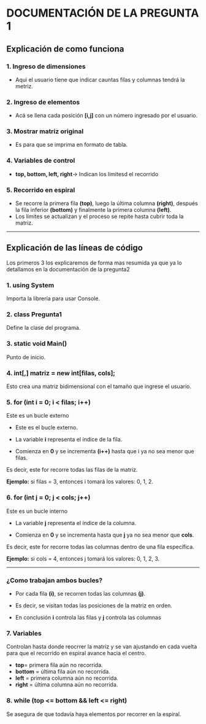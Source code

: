# DOCUMENTACIÓN DE LA PREGUNTA 1

## Explicación de como funciona

### 1. Ingreso de dimensiones
- Aqui el usuario tiene que indicar cauntas filas y columnas tendrá la metriz.
### 2. Ingreso de elementos
- Acá se llena cada posición **[i,j]** con un número ingresado por el usuario.
### 3. Mostrar matriz original
- Es para que se imprima en formato de tabla.

### 4. Variables de control
- **top, bottom, left, right**-> Indican los limitesd el recorrido
### 5. Recorrido en espiral
- Se recorre la primera fila **(top)**, luego la última columna **(right)**, después la fila inferior **(bottom)** y finalmente la primera columna **(left)**.
- Los límites se actualizan y el proceso se repite hasta cubrir toda la matriz.

---

## Explicación de las líneas de código

Los primeros 3 los explicaremos de forma mas resumida ya que ya lo detallamos en la documentación de la pregunta2

### 1. using System
Importa la librería para usar Console.

### 2. class Pregunta1 
Define la clase del programa.

### 3. static void Main() 
Punto de inicio.

### 4. int[,] matriz = new int[filas, cols];
Esto crea una matriz bidimensional con el tamaño que ingrese el usuario.

### 5. for (int i = 0; i < filas; i++)
Este es un bucle externo
 - Este es el bucle externo.

 - La variable **i** representa el índice de la fila.

 - Comienza en **0** y se incrementa **(i++)** hasta que i ya no sea menor que filas.

Es decir, este for recorre todas las filas de la matriz.

**Ejemplo:** si filas = 3, entonces i tomará los valores: 0, 1, 2.

### 6. for (int j = 0; j < cols; j++)

Este es un bucle interno
 - La variable **j** representa el índice de la columna.

 - Comienza en **0** y se incrementa hasta que **j** ya no sea menor que **cols**.

Es decir, este for recorre todas las columnas dentro de una fila específica.

**Ejemplo:** si cols = 4, entonces j tomará los valores: 0, 1, 2, 3.

---
### ¿Como trabajan ambos bucles?
- Por cada fila **(i)**, se recorren todas las columnas **(j)**.

- Es decir, se visitan todas las posiciones de la matriz en orden.
- En conclusión **i** controla las filas y **j** controla las columnas
### 7. Variables
Controlan hasta donde reocrrer la matriz y se van ajustando en cada vuelta para que el recorrido en espiral avance hacia el centro.
 - **top**= primera fila aún no recorrida.
 - **bottom** = última fila aún no recorrida.
 - **left** = primera columna aún no recorrida.
 - **right** = última columna aún no recorrida.

### 8. while (top <= bottom && left <= right)
Se asegura de que todavía haya elementos por recorrer en la espiral.
